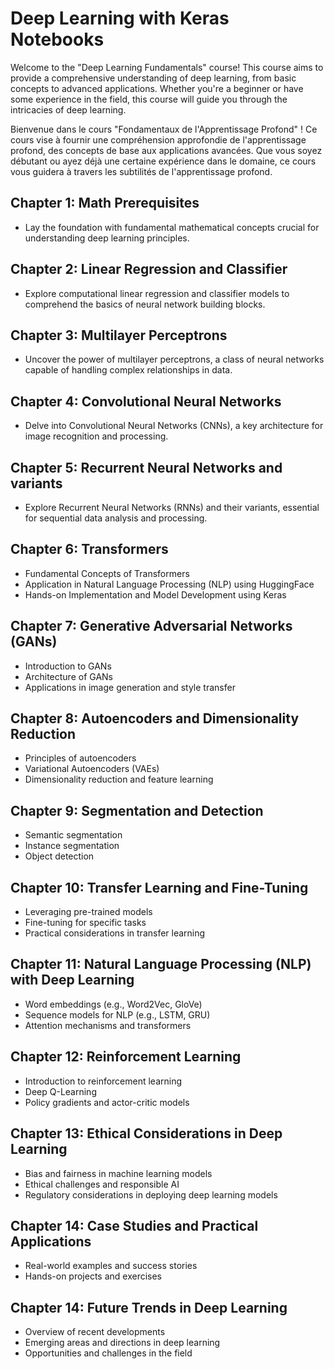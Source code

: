 # Deep Learning with Keras Notebooks

Welcome to the "Deep Learning Fundamentals" course! This course aims to provide a comprehensive understanding of deep learning, from basic concepts to advanced applications. Whether you're a beginner or have some experience in the field, this course will guide you through the intricacies of deep learning.

Bienvenue dans le cours "Fondamentaux de l'Apprentissage Profond" ! Ce cours vise à fournir une compréhension approfondie de l'apprentissage profond, des concepts de base aux applications avancées. Que vous soyez débutant ou ayez déjà une certaine expérience dans le domaine, ce cours vous guidera à travers les subtilités de l'apprentissage profond.


## Chapter 1: Math Prerequisites 
- Lay the foundation with fundamental mathematical concepts crucial for understanding deep learning principles.

## Chapter 2: Linear Regression and Classifier 
- Explore computational  linear regression and classifier models to comprehend the basics of neural network building blocks.

## Chapter 3: Multilayer Perceptrons 
- Uncover the power of multilayer perceptrons, a class of neural networks capable of handling complex relationships in data.

## Chapter 4: Convolutional Neural Networks
- Delve into Convolutional Neural Networks (CNNs), a key architecture for image recognition and processing.

## Chapter 5: Recurrent Neural Networks and variants
- Explore Recurrent Neural Networks (RNNs) and their variants, essential for sequential data analysis and processing.

## Chapter 6: Transformers
- Fundamental Concepts of Transformers
- Application in Natural Language Processing (NLP) using HuggingFace
- Hands-on Implementation and Model Development using Keras
  
## Chapter 7: Generative Adversarial Networks (GANs)
- Introduction to GANs
- Architecture of GANs
- Applications in image generation and style transfer

## Chapter 8: Autoencoders and Dimensionality Reduction
- Principles of autoencoders
- Variational Autoencoders (VAEs)
- Dimensionality reduction and feature learning

## Chapter 9: Segmentation and Detection
- Semantic segmentation
- Instance segmentation
- Object detection

## Chapter 10: Transfer Learning and Fine-Tuning
- Leveraging pre-trained models
- Fine-tuning for specific tasks
- Practical considerations in transfer learning

## Chapter 11: Natural Language Processing (NLP) with Deep Learning
- Word embeddings (e.g., Word2Vec, GloVe)
- Sequence models for NLP (e.g., LSTM, GRU)
- Attention mechanisms and transformers

## Chapter 12: Reinforcement Learning
- Introduction to reinforcement learning
- Deep Q-Learning
- Policy gradients and actor-critic models

## Chapter 13: Ethical Considerations in Deep Learning
- Bias and fairness in machine learning models
- Ethical challenges and responsible AI
- Regulatory considerations in deploying deep learning models

## Chapter 14: Case Studies and Practical Applications
- Real-world examples and success stories
- Hands-on projects and exercises

## Chapter 14: Future Trends in Deep Learning
- Overview of recent developments
- Emerging areas and directions in deep learning
- Opportunities and challenges in the field
